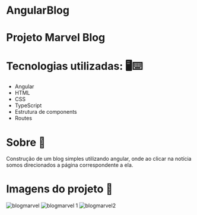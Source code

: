 # AngularBlog

# Projeto Marvel Blog 

# Tecnologias utilizadas: 🖥⌨	

- Angular
- HTML
- CSS
- TypeScript
- Estrutura de components
- Routes


# Sobre 📝	

Construção de um blog simples utilizando angular, onde ao clicar na notícia somos direcionados a página correspondente a ela.

# Imagens do projeto 📸	

![blogmarvel](https://github.com/robertaduttra/angular-blog/assets/96507065/209830e4-6200-455f-a52f-8d18c78a68e5)
![blogmarvel 1](https://github.com/robertaduttra/angular-blog/assets/96507065/2c8810af-ab60-4714-8a16-0f55bf1b66c8)
![blogmarvel2](https://github.com/robertaduttra/angular-blog/assets/96507065/170b9a0c-e4bb-42af-9eaf-73e8edc3e3e0)


